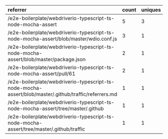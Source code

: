 | referrer                                                                                              | count | uniques |
| :---------------------------------------------------------------------------------------------------- | :---- | :------ |
| /e2e-boilerplate/webdriverio-typescript-ts-node-mocha-assert                                          | 5     | 3       |
| /e2e-boilerplate/webdriverio-typescript-ts-node-mocha-assert/blob/master/wdio.conf.js                 | 3     | 1       |
| /e2e-boilerplate/webdriverio-typescript-ts-node-mocha-assert/blob/master/package.json                 | 2     | 1       |
| /e2e-boilerplate/webdriverio-typescript-ts-node-mocha-assert/pull/61                                  | 2     | 1       |
| /e2e-boilerplate/webdriverio-typescript-ts-node-mocha-assert/blob/master/.github/traffic/referrers.md | 1     | 1       |
| /e2e-boilerplate/webdriverio-typescript-ts-node-mocha-assert/tree/master/.github                      | 1     | 1       |
| /e2e-boilerplate/webdriverio-typescript-ts-node-mocha-assert/tree/master/.github/traffic              | 1     | 1       |